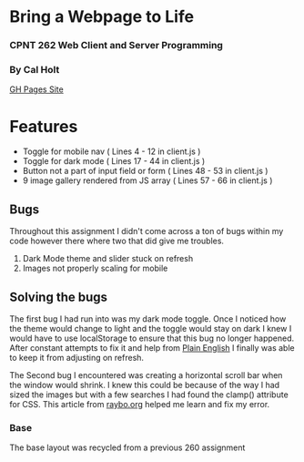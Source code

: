 # Bring a Webpage to Life
### CPNT 262 Web Client and Server Programming
### By Cal Holt
[GH Pages Site](https://calholt.github.io/cpnt260-a3/)

# Features
- Toggle for mobile nav ( Lines 4 - 12 in client.js )
- Toggle for dark mode ( Lines 17 - 44 in client.js )
- Button not a part of input field or form ( Lines 48 - 53 in client.js )
- 9 image gallery rendered from JS array ( Lines 57 - 66 in client.js )

## Bugs
Throughout this assignment I didn't come across a ton of bugs within my code however there where two that did give me troubles.
1. Dark Mode theme and slider stuck on refresh
2. Images not properly scaling for mobile
## Solving the bugs
The first bug I had run into was my dark mode toggle. Once I noticed how the theme would change to light and the toggle would stay on dark I knew I would have to use localStorage to ensure that this bug no longer happened. After constant attempts to fix it and help from [Plain English](https://plainenglish.io/blog/build-a-dark-mode-toggle-with-javascript-and-localstorage) I finally was able to keep it from adjusting on refresh.

The Second bug I encountered was creating a horizontal scroll bar when the window would shrink. I knew this could be because of the way I had sized the images but with a few searches I had found the clamp() attribute for CSS. This article from [raybo.org](https://raybo.org/posts/2021-02-28-CSS%20Clamp/) helped me learn and fix my error.

### Base
The base layout was recycled from a previous 260 assignment